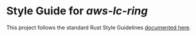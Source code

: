 # Style Guide for *aws-lc-ring*

This project follows the standard Rust Style Guidelines [documented here](https://doc.rust-lang.org/1.0.0/style/).